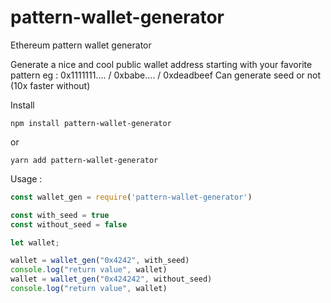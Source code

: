 # pattern-wallet-generator

Ethereum pattern wallet generator

Generate a nice and cool public wallet address starting with your favorite pattern 
eg : 0x1111111.... / 0xbabe.... / 0xdeadbeef
Can generate seed or not (10x faster without)

Install 

```
npm install pattern-wallet-generator
```
or 

```
yarn add pattern-wallet-generator
```

Usage : 

```js
const wallet_gen = require('pattern-wallet-generator')

const with_seed = true
const without_seed = false

let wallet;

wallet = wallet_gen("0x4242", with_seed)
console.log("return value", wallet)
wallet = wallet_gen("0x424242", without_seed)
console.log("return value", wallet)
```
